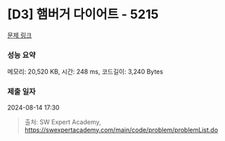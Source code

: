 # [D3] 햄버거 다이어트 - 5215 

[문제 링크](https://swexpertacademy.com/main/code/problem/problemDetail.do?contestProbId=AWT-lPB6dHUDFAVT) 

### 성능 요약

메모리: 20,520 KB, 시간: 248 ms, 코드길이: 3,240 Bytes

### 제출 일자

2024-08-14 17:30



> 출처: SW Expert Academy, https://swexpertacademy.com/main/code/problem/problemList.do
